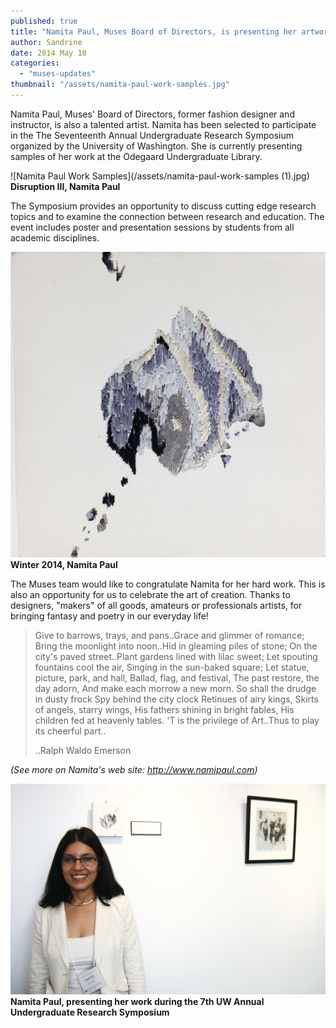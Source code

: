 ```yaml
---
published: true
title: "Namita Paul, Muses Board of Directors, is presenting her artwork at the annual UW Undergraduate Research Symposium"
author: Sandrine
date: 2014 May 18
categories: 
  - "muses-updates"
thumbnail: "/assets/namita-paul-work-samples.jpg"
---
```


Namita Paul, Muses' Board of Directors, former fashion designer and instructor, is also a talented artist. Namita has been selected to participate in the The Seventeenth Annual Undergraduate Research Symposium organized by the University of Washington. She is currently presenting samples of her work at the Odegaard Undergraduate Library.

![Namita Paul Work Samples](/assets/namita-paul-work-samples (1).jpg)
**Disruption III, Namita Paul**

The Symposium provides an opportunity to discuss cutting edge research topics and to examine the connection between research and education. The event includes poster and presentation sessions by students from all academic disciplines.

![Namita Paul Work Samples 2](/assets/namita-paul-work-samples-2.jpg)
**Winter 2014, Namita Paul**

The Muses team would like to congratulate Namita for her hard work. This is also an opportunity for us to celebrate the art of creation. Thanks to designers, "makers" of all goods, amateurs or professionals artists, for bringing fantasy and poetry in our everyday life!

> Give to barrows, trays, and pans..Grace and glimmer of romance; 
> Bring the moonlight into noon..Hid in gleaming piles of stone; 
> On the city's paved street..Plant gardens lined with lilac sweet; 
> Let spouting fountains cool the air, Singing in the sun-baked square; 
> Let statue, picture, park, and hall, Ballad, flag, and festival, 
> The past restore, the day adorn, And make each morrow a new morn. 
> So shall the drudge in dusty frock Spy behind the city clock 
> Retinues of airy kings, Skirts of angels, starry wings, 
> His fathers shining in bright fables, His children fed at heavenly tables. 
> 'T is the privilege of Art..Thus to play its cheerful part..
>
> ..Ralph Waldo Emerson

*(See more on Namita's web site: http://www.namipaul.com)*

![IMG_9004](/assets/img_9004.jpg?w=470)
**Namita Paul, presenting her work during the 7th UW Annual Undergraduate Research Symposium**